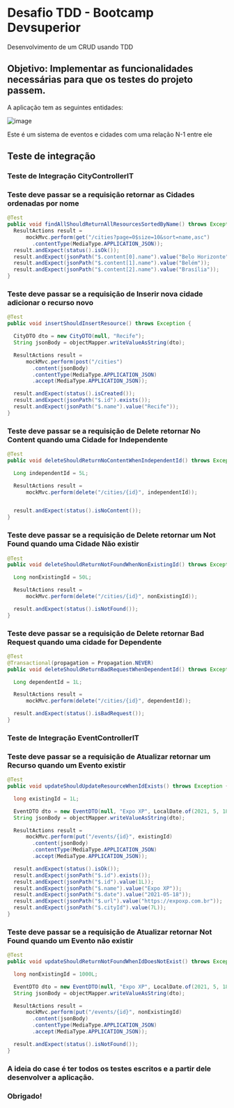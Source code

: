 # Desafio TDD - Bootcamp Devsuperior
Desenvolvimento de um CRUD usando TDD

## Objetivo: Implementar as funcionalidades necessárias para que os testes do projeto passem.

A aplicação tem as seguintes entidades:

![image](https://user-images.githubusercontent.com/16855746/163425290-3eede9c3-f4ef-494a-9ce3-4f5e0388f8f5.png)

Este é um sistema de eventos e cidades com uma relação N-1 entre ele

## Teste de integração

### Teste de Integração CityControllerIT

### Teste deve passar se a requisição retornar as Cidades ordenadas por nome
```java
@Test
public void findAllShouldReturnAllResourcesSortedByName() throws Exception {		
  ResultActions result =
      mockMvc.perform(get("/cities?page=0$size=10&sort=name,asc")
        .contentType(MediaType.APPLICATION_JSON));		
  result.andExpect(status().isOk());
  result.andExpect(jsonPath("$.content[0].name").value("Belo Horizonte"));
  result.andExpect(jsonPath("$.content[1].name").value("Belém"));
  result.andExpect(jsonPath("$.content[2].name").value("Brasília"));
}
```

### Teste deve passar se a requisição de Inserir nova cidade adicionar o recurso novo
```java
@Test
public void insertShouldInsertResource() throws Exception {

  CityDTO dto = new CityDTO(null, "Recife");
  String jsonBody = objectMapper.writeValueAsString(dto);

  ResultActions result =
      mockMvc.perform(post("/cities")
        .content(jsonBody)
        .contentType(MediaType.APPLICATION_JSON)
        .accept(MediaType.APPLICATION_JSON));

  result.andExpect(status().isCreated());
  result.andExpect(jsonPath("$.id").exists());
  result.andExpect(jsonPath("$.name").value("Recife"));
}
```

### Teste deve passar se a requisição de Delete retornar No Content quando uma Cidade for Independente
```java
@Test
public void deleteShouldReturnNoContentWhenIndependentId() throws Exception {		

  Long independentId = 5L;

  ResultActions result =
      mockMvc.perform(delete("/cities/{id}", independentId));


  result.andExpect(status().isNoContent());
}
```

### Teste deve passar se a requisição de Delete retornar um Not Found quando uma Cidade Não existir
```java
@Test
public void deleteShouldReturnNotFoundWhenNonExistingId() throws Exception {		

  Long nonExistingId = 50L;

  ResultActions result =
      mockMvc.perform(delete("/cities/{id}", nonExistingId));

  result.andExpect(status().isNotFound());
}
```
### Teste deve passar se a requisição de Delete retornar Bad Request quando uma cidade for Dependente
```java
@Test
@Transactional(propagation = Propagation.NEVER) 
public void deleteShouldReturnBadRequestWhenDependentId() throws Exception {		

  Long dependentId = 1L;

  ResultActions result =
      mockMvc.perform(delete("/cities/{id}", dependentId));

  result.andExpect(status().isBadRequest());
}
```

### Teste de Integração EventControllerIT

### Teste deve passar se a requisição de Atualizar retornar um Recurso quando um Evento existir
```java
@Test
public void updateShouldUpdateResourceWhenIdExists() throws Exception {

  long existingId = 1L;

  EventDTO dto = new EventDTO(null, "Expo XP", LocalDate.of(2021, 5, 18), "https://expoxp.com.br", 7L);
  String jsonBody = objectMapper.writeValueAsString(dto);

  ResultActions result =
      mockMvc.perform(put("/events/{id}", existingId)
        .content(jsonBody)
        .contentType(MediaType.APPLICATION_JSON)
        .accept(MediaType.APPLICATION_JSON));

  result.andExpect(status().isOk());
  result.andExpect(jsonPath("$.id").exists());
  result.andExpect(jsonPath("$.id").value(1L));		
  result.andExpect(jsonPath("$.name").value("Expo XP"));
  result.andExpect(jsonPath("$.date").value("2021-05-18"));
  result.andExpect(jsonPath("$.url").value("https://expoxp.com.br"));
  result.andExpect(jsonPath("$.cityId").value(7L));
}
```

### Teste deve passar se a requisição de Atualizar retornar Not Found quando um Evento não existir
```java
@Test
public void updateShouldReturnNotFoundWhenIdDoesNotExist() throws Exception {

  long nonExistingId = 1000L;

  EventDTO dto = new EventDTO(null, "Expo XP", LocalDate.of(2021, 5, 18), "https://expoxp.com.br", 7L);
  String jsonBody = objectMapper.writeValueAsString(dto);

  ResultActions result =
      mockMvc.perform(put("/events/{id}", nonExistingId)
        .content(jsonBody)
        .contentType(MediaType.APPLICATION_JSON)
        .accept(MediaType.APPLICATION_JSON));

  result.andExpect(status().isNotFound());
}
```

### A ideia do case é ter todos os testes escritos e a partir dele desenvolver a aplicação.
### Obrigado!
